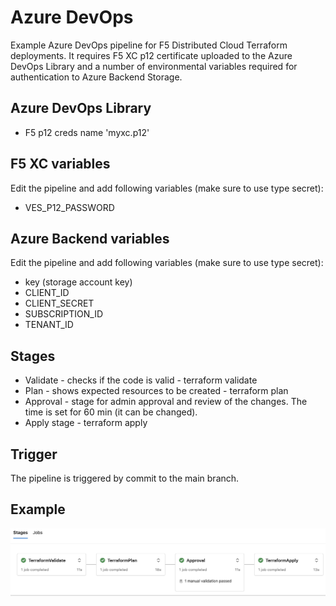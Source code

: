 # Azure DevOps

Example Azure DevOps pipeline for F5 Distributed Cloud Terraform deployments. It requires F5 XC p12 certificate uploaded to the Azure DevOps Library and a number of environmental variables required for authentication to Azure Backend Storage.

## Azure DevOps Library
* F5 p12 creds name 'myxc.p12'

## F5 XC variables
Edit the pipeline and add following variables (make sure to use type secret):
* VES_P12_PASSWORD

## Azure Backend variables
Edit the pipeline and add following variables (make sure to use type secret):
* key (storage account key)
* CLIENT_ID
* CLIENT_SECRET
* SUBSCRIPTION_ID
* TENANT_ID

## Stages
* Validate - checks if the code is valid - terraform validate
* Plan - shows expected resources to be created - terraform plan
* Approval - stage for admin approval and review of the changes. The time is set for 60 min (it can be changed).
* Apply stage - terraform apply

## Trigger
The pipeline is triggered by commit to the main branch.

## Example
![Actions Pipeline](https://github.com/pavbjj/F5-XC-DevOps/blob/main/ci-cd/AzureDevOps/images/azure-devops.png)